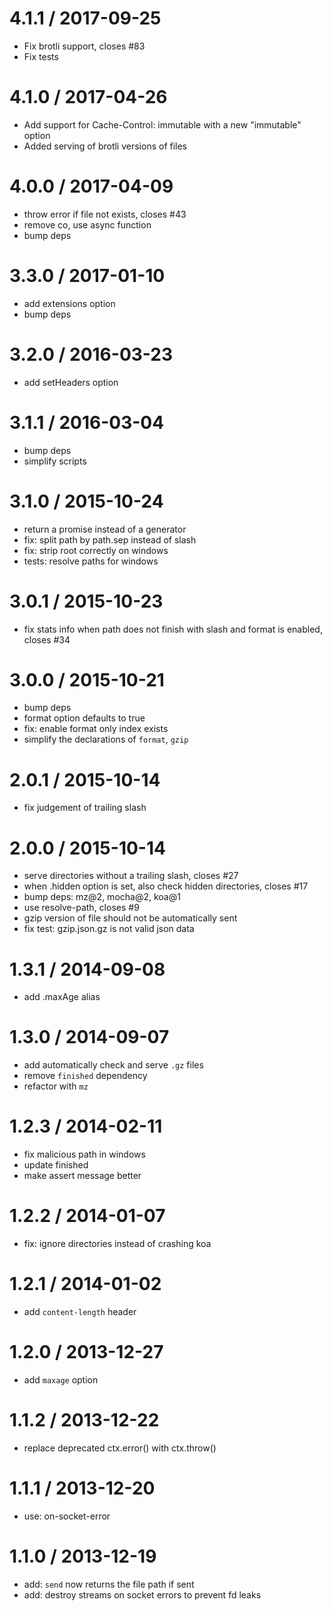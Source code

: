 
4.1.1 / 2017-09-25
==================

 * Fix brotli support, closes #83
 * Fix tests

4.1.0 / 2017-04-26
==================

 * Add support for Cache-Control: immutable with a new "immutable" option
 * Added serving of brotli versions of files

4.0.0 / 2017-04-09
==================

 * throw error if file not exists, closes #43
 * remove co, use async function
 * bump deps

3.3.0 / 2017-01-10
==================

 * add extensions option
 * bump deps

3.2.0 / 2016-03-23
==================

 * add setHeaders option

3.1.1 / 2016-03-04
==================

 * bump deps
 * simplify scripts

3.1.0 / 2015-10-24
==================

 * return a promise instead of a generator
 * fix: split path by path.sep instead of slash
 * fix: strip root correctly on windows
 * tests: resolve paths for windows

3.0.1 / 2015-10-23
==================

 * fix stats info when path does not finish with slash and format is enabled, closes #34

3.0.0 / 2015-10-21
==================

 * bump deps
 * format option defaults to true
 * fix: enable format only index exists
 * simplify the declarations of `format`, `gzip`

2.0.1 / 2015-10-14
==================

 * fix judgement of trailing slash

2.0.0 / 2015-10-14
==================

 * serve directories without a trailing slash, closes #27
 * when .hidden option is set, also check hidden directories, closes #17
 * bump deps: mz@2, mocha@2, koa@1
 * use resolve-path, closes #9
 * gzip version of file should not be automatically sent
 * fix test: gzip.json.gz is not valid json data

1.3.1 / 2014-09-08
==================

 * add .maxAge alias

1.3.0 / 2014-09-07
==================

 * add automatically check and serve `.gz` files
 * remove `finished` dependency
 * refactor with `mz`

1.2.3 / 2014-02-11
==================

 * fix malicious path in windows
 * update finished
 * make assert message better

1.2.2 / 2014-01-07
==================

 * fix: ignore directories instead of crashing koa

1.2.1 / 2014-01-02
==================

 * add `content-length` header

1.2.0 / 2013-12-27
==================

 * add `maxage` option

1.1.2 / 2013-12-22
==================

 * replace deprecated ctx.error() with ctx.throw()

1.1.1 / 2013-12-20
==================

 * use: on-socket-error

1.1.0 / 2013-12-19
==================

 * add: `send` now returns the file path if sent
 * add: destroy streams on socket errors to prevent fd leaks
